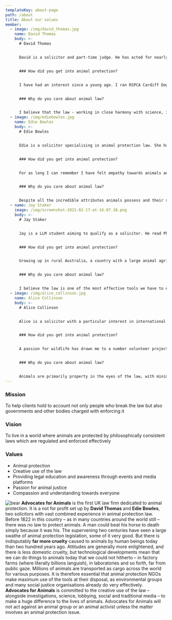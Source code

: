 ```yaml
---
templateKey: about-page
path: /about
title: About our values
member:
  - image: /img/david_thomas.jpg
    name: David Thomas
    body: >-
      # David Thomas


      David is a solicitor and part-time judge. He has acted for nearly all the major animal protection organisations in the UK (and beyond) and is highly experienced in EU and international animal law, including trade law. He has also acted extensively in human rights cases (which can be relevant to animal protection law), much of it again international, and public law more generally.He is a fellow of the Oxford Centre for Animal Ethics, a former chair of the RSPCA (currently a trustee) and a former director of Cruelty Free International and Compassion in World Farming. He has written extensively about animal protection law and ethics and taken part in numerous presentations, debates and media appearances. He gave oral evidence to the Burns Inquiry on hunting and has given oral testimony to several parliamentary committees and a Royal Commission as well as holding countless meetings with ministers and officials. He has been a member of European Commission and UK government panels and is an experienced teacher of law.


      ### How did you get into animal protection?


      I have had an interest since a young age. I ran RSPCA Cardiff Dog's Home as an 18 year old volunteer before going to uni. I have always believed that one assesses injustice by its effect on the victim, not on the victim's identity, Sadly humankind's inhumanity to humankind, terrible though it is, is dwarfed by humanity's inhumanity to other animals. Society should fight injustice wherever it finds it and I have also done a lot of human rights legal work.


      ### Why do you care about animal law?


      I believe that the law - working in close harmony with science, investigative skills, ethical argument, campaigning and lobbying - can make a huge difference to the welfare of animals, through creative deployment at each stage of the campaigning process. Ultimately, though education has a vital role, the best protection is through well-drawn, philosophically consistent, properly interpreted and rigorously enforced legislation.
  - image: /img/ediebowles.jpg
    name: Edie Bowles
    body: >-
      # Edie Bowles


      Edie is a solicitor specialising in animal protection law. She has advised many animal protection organisations and individuals on a wide range of issues, including all aspects of the Animal Welfare Act and regulations made under it, the Zoo Licensing Act, Animals (Scientific Procedures) Act and more. She is a trustee of The Humane League and a former trustee of the UK Centre for Animal Law, where she set up and managed the nationwide student group. She often speaks on animal protection issues and has done so in the UK Parliament, the French Senat and the East African Legislative Assembly.


      ### How did you get into animal protection?


      For as long I can remember I have felt empathy towards animals and recognised their vulnerability at the hands of human interest, whether commercial or simply sadistic. This awareness has led to me carving a career aimed at ensuring animals are given the protections they are entitled to under the law.


      ### Why do you care about animal law?


      Despite all the incredible attributes animals possess and their sentience, they are extremely vulnerable in our society, it is therefore essential that a framework is in place to prevent certain treatment. You do not have to be an animal lover or an activist in this area to recognise that animals deserve protection under the law and that those laws need to be enforced.
  - name: Jay Staker
    image: /img/screenshot-2021-02-17-at-16.07.38.png
    body: >-
      # Jay Staker


      Jay is a LLM student aiming to qualify as a solicitor. He read Philosophy, Politics & Economics at The University of Oxford before moving to London on a law scholarship. Jay is an experienced activist across a range of campaign areas, including as co-lead of the successful campaign to make Oxford University transition away from fossil fuels. He is passionate about access to justice and is currently involved in a number of pro bono legal projects. He is a committed advocate for animals. 


      ### How did you get into animal protection?


      Growing up in rural Australia, a country with a large animal agriculture sector, a belief in animal protection was certainly not the norm. I came into direct contact both with an incredible and diverse wildlife, but also severe exploitation of domesticated animals. My way into animals protection was both academic and political. I studied animal ethics and effective altruism as part of my undergraduate studies. Alongside this, I engaged in both party political and non-partisan campaigns to put animal issues on the agenda. It was my switch to law which really got me interested in the legal side of animal protection. From there, I began at AfA doing ad hoc legal research, before being taken on as Operations Assistant.


      ### Why do you care about animal law?


      I believe the law is one of the most effective tools we have to eliminate cruelty in all forms. Unfortunately, the law with regard to animals continues to lag behind. Nevertheless, AfA and other groups have shown that a proper application of the protections afforded to non-human animals can make a huge difference.
  - image: /img/alice_collinson.jpg
    name: Alice Collinson
    body: >-
      # Alice Collinson


      Alice is a solicitor with a particular interest in international wildlife protection law.She has worked as a legal consultant with many leading animal welfare and conservation organisations in the UK and abroad, following an international Animal Law masters (LL.M) from Lewis and Clark Law School in the U.S, and 6 years as a civil litigation lawyer in London.She provides legal training on captive animal legislation as a trustee with Freedom for Animals, supports the UK Centre for Animal Law student team, and sits on the British Veterinary Association’s Ethics and Welfare Advisory Panel.


      ### How did you get into animal protection?


      A passion for wildlife has drawn me to a number volunteer projects from a young age; to include tracking endangered wild dogs in South Africa, caring for elephants released from the tourist industry in Thailand, and rehabilitating rescued seals in Cornwall. Pursuing the Animal Law masters has enabled me to focus my legal skills entirely on animal protection.


      ### Why do you care about animal law?


      Animals are primarily property in the eyes of the law, with minimal protections across the many industries that impact billions of individual sentient beings. At the very least, we should effectively enforce existing laws to protect animals internationally, and challenge the status quo to create change and reduce animal suffering.
---
```

### Mission

To help clients hold to account not only people who break the law but also governments and other bodies charged with enforcing it

### Vision

To live in a world where animals are protected by philosophically consistent laws which are regulated and enforced effectively

### Values

* Animal protection
* Creative use of the law
* Providing legal education and awareness through events and media platforms
* Passion for animal justice
* Compassion and understanding towards everyone

![bear](https://advocates-for-animals-cms.netlify.app/admin/static/animal1-bef6a1e509dc5a250c5c696f2a81dc3e.jpg) **Advocates for Animals** is the first UK law firm dedicated to animal protection. It is a not for profit set up by **David Thomas** and **Edie Bowles**, two solicitors with vast combined experience in animal protection law. Before 1822 in this country – as in many countries around the world still – there was no law to protect animals. A man could beat his horse to death simply because it was his.   The supervening two centuries have seen a large swathe of animal protection legislation, some of it very good. But there is indisputably **far more cruelty** caused to animals by human beings today than two hundred years ago. Attitudes are generally more enlightened, and there is less domestic cruelty, but technological developments mean that we can do things to animals today that we could not hitherto – in factory farms (where literally billions languish), in laboratories and so forth, far from public gaze. Millions of animals are transported as cargo across the world for various purposes.   It is therefore essential that animal protection NGOs make maximum use of the tools at their disposal, as environmental groups and many social justice organisations already do very effectively. **Advocates for Animals** is committed to the creative use of the law – alongside investigations, science, lobbying, social and traditional media – to make a huge difference to the lives of animals. Advocates for Animals will not act against an animal group or an animal activist unless the matter involves an animal protection issue.